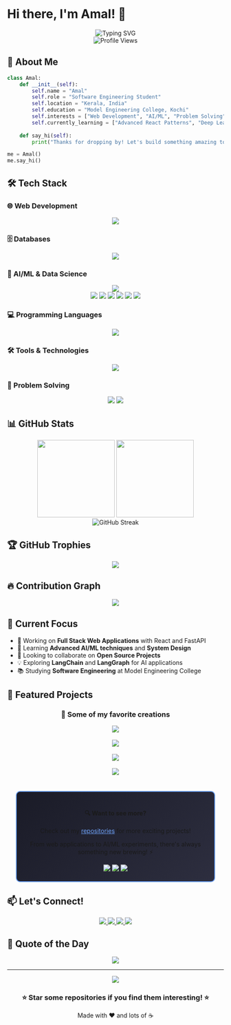 # Hi there, I'm Amal! 👋

<div align="center">
  <img src="https://readme-typing-svg.herokuapp.com?font=Fira+Code&size=30&duration=3000&pause=1000&color=00D9FF&center=true&vCenter=true&width=600&lines=Software+Engineering+Student;Full+Stack+Developer;AI%2FML+Enthusiast;Problem+Solver" alt="Typing SVG" />
</div>

<div align="center">
  <img src="https://komarev.com/ghpvc/?username=codewizard-2004&color=00d9ff&style=for-the-badge" alt="Profile Views" />
</div>

## 🚀 About Me

```python
class Amal:
    def __init__(self):
        self.name = "Amal"
        self.role = "Software Engineering Student"
        self.location = "Kerala, India"
        self.education = "Model Engineering College, Kochi"
        self.interests = ["Web Development", "AI/ML", "Problem Solving"]
        self.currently_learning = ["Advanced React Patterns", "Deep Learning", "System Design"]
    
    def say_hi(self):
        print("Thanks for dropping by! Let's build something amazing together! 🚀")

me = Amal()
me.say_hi()
```

## 🛠️ Tech Stack

### 🌐 Web Development
<div align="center">
  <img src="https://skillicons.dev/icons?i=react,js,html,css,nodejs,express,fastapi,nextjs" />
</div>

### 🗄️ Databases
<div align="center">
  <img src="https://skillicons.dev/icons?i=mongodb,postgresql,mysql,redis" />
</div>

### 🤖 AI/ML & Data Science
<div align="center">
  <img src="https://skillicons.dev/icons?i=python,pytorch,tensorflow" />
  <br/>
  <img src="https://img.shields.io/badge/NumPy-013243?style=for-the-badge&logo=numpy&logoColor=white" />
  <img src="https://img.shields.io/badge/Pandas-150458?style=for-the-badge&logo=pandas&logoColor=white" />
  <img src="https://img.shields.io/badge/Scikit--Learn-F7931E?style=for-the-badge&logo=scikit-learn&logoColor=white" />
  <img src="https://img.shields.io/badge/Matplotlib-11557c?style=for-the-badge&logo=python&logoColor=white" />
  <img src="https://img.shields.io/badge/LangChain-1C3C3C?style=for-the-badge&logo=langchain&logoColor=white" />
  <img src="https://img.shields.io/badge/LangGraph-FF6B6B?style=for-the-badge&logo=python&logoColor=white" />
</div>

### 💻 Programming Languages
<div align="center">
  <img src="https://skillicons.dev/icons?i=python,javascript,java,c" />
</div>

### 🛠️ Tools & Technologies
<div align="center">
  <img src="https://skillicons.dev/icons?i=git,github,vscode,docker,linux,postman" />
</div>

### 🧩 Problem Solving
<div align="center">
  <img src="https://img.shields.io/badge/LeetCode-100%2B%20Problems-FFA116?style=for-the-badge&logo=leetcode&logoColor=white" />
  <img src="https://img.shields.io/badge/Problem%20Solver-Expert-00D9FF?style=for-the-badge&logo=codechef&logoColor=white" />
</div>

## 📊 GitHub Stats

<div align="center">
  <img height="180em" src="https://github-readme-stats.vercel.app/api?username=codewizard-2004&show_icons=true&theme=tokyonight&include_all_commits=true&count_private=true"/>
  <img height="180em" src="https://github-readme-stats.vercel.app/api/top-langs/?username=codewizard-2004&layout=compact&langs_count=8&theme=tokyonight"/>
</div>

<div align="center">
  <img src="https://github-readme-streak-stats.herokuapp.com/?user=codewizard-2004&theme=tokyonight" alt="GitHub Streak" />
</div>

## 🏆 GitHub Trophies
<div align="center">
  <img src="https://github-profile-trophy.vercel.app/?username=codewizard-2004&theme=tokyonight&no-frame=true&no-bg=false&margin-w=4&row=1" />
</div>

## 🔥 Contribution Graph
<div align="center">
  <img src="https://github-readme-activity-graph.vercel.app/graph?username=codewizard-2004&theme=tokyo-night&bg_color=1a1b27&color=70a5fd&line=bf91f3&point=38bdae&area=true&hide_border=true" />
</div>

## 🎯 Current Focus

- 🔭 Working on **Full Stack Web Applications** with React and FastAPI
- 🌱 Learning **Advanced AI/ML techniques** and **System Design**
- 👯 Looking to collaborate on **Open Source Projects**
- 💡 Exploring **LangChain** and **LangGraph** for AI applications
- 📚 Studying **Software Engineering** at Model Engineering College

## 🌟 Featured Projects

<div align="center">
  <h3>🚀 Some of my favorite creations</h3>
  <!-- Project 1 -->
  <div>
    <a href="https://github.com/codewizard-2004/your-repo-name">
      <img align="center" src="https://github-readme-stats.vercel.app/api/pin/?username=codewizard-2004&repo=your-repo-name&theme=tokyonight&bg_color=1a1b27&title_color=70a5fd&text_color=38bdae&icon_color=bf91f3" />
    </a>
  </div>
  <br/>
  <!-- Project 2 -->
  <div>
    <a href="https://github.com/codewizard-2004/another-repo">
      <img align="center" src="https://github-readme-stats.vercel.app/api/pin/?username=codewizard-2004&repo=another-repo&theme=tokyonight&bg_color=1a1b27&title_color=70a5fd&text_color=38bdae&icon_color=bf91f3" />
    </a>
  </div>
  <br/>
  <!-- Project 3 -->
  <div>
    <a href="https://github.com/codewizard-2004/ai-ml-project">
      <img align="center" src="https://github-readme-stats.vercel.app/api/pin/?username=codewizard-2004&repo=ai-ml-project&theme=tokyonight&bg_color=1a1b27&title_color=70a5fd&text_color=38bdae&icon_color=bf91f3" />
    </a>
  </div>
  <br/>
  <!-- Project 4 -->
  <div>
    <a href="https://github.com/codewizard-2004/web-development-project">
      <img align="center" src="https://github-readme-stats.vercel.app/api/pin/?username=codewizard-2004&repo=web-development-project&theme=tokyonight&bg_color=1a1b27&title_color=70a5fd&text_color=38bdae&icon_color=bf91f3" />
    </a>
  </div>
  <br/>
  <!-- Call to action -->
  <div style="border: 2px solid #70a5fd; border-radius: 10px; padding: 20px; margin: 20px; background: linear-gradient(135deg, #1a1b27, #2d2e3f);">
    <h4>🔍 Want to see more?</h4>
    <p>Check out my <a href="https://github.com/codewizard-2004?tab=repositories" style="color: #70a5fd;">repositories</a> for more exciting projects!</p>
    <p>From web applications to AI/ML experiments, there's always something new brewing! ⚡</p>
<div style="margin-top: 15px;">
  <img src="https://img.shields.io/badge/💻_Web_Apps-5-00D9FF?style=for-the-badge" />
  <img src="https://img.shields.io/badge/🤖_AI%2FML-3-FF6B6B?style=for-the-badge" />
  <img src="https://img.shields.io/badge/🛠️_Tools-2-FFA116?style=for-the-badge" />
</div>
  </div>
</div>

## 📫 Let's Connect!

<div align="center">
  <a href="mailto:amalv2004@gmail.com">
    <img src="https://img.shields.io/badge/Email-D14836?style=for-the-badge&logo=gmail&logoColor=white" />
  </a>
  <a href="https://www.linkedin.com/in/amal-varghese-670225291/">
    <img src="https://img.shields.io/badge/LinkedIn-0077B5?style=for-the-badge&logo=linkedin&logoColor=white" />
  </a>
  <a href="https://www.instagram.com/4mal_varghese/">
    <img src="https://img.shields.io/badge/Instagram-E4405F?style=for-the-badge&logo=instagram&logoColor=white" />
  </a>
  <a href="https://codewizard-2004.github.io/Portfolio/">
    <img src="https://img.shields.io/badge/Portfolio-FF5722?style=for-the-badge&logo=google-chrome&logoColor=white" />
  </a>
</div>

## 💭 Quote of the Day
<div align="center">
  <img src="https://quotes-github-readme.vercel.app/api?type=horizontal&theme=tokyonight" />
</div>

---

<div align="center">
  <img src="https://capsule-render.vercel.app/api?type=waving&color=gradient&height=100&section=footer&width=100%" />
</div>

<div align="center">
  <h3>⭐ Star some repositories if you find them interesting! ⭐</h3>
  <p>Made with ❤️ and lots of ☕</p>
</div>
